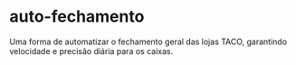 # auto-fechamento
Uma forma de automatizar o fechamento geral das lojas TACO, garantindo velocidade e precisão diária para os caixas.
